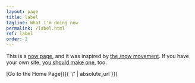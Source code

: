 ```yaml
---
layout: page
title: label
tagline: What I'm doing now
permalink: /label.html
ref: label
order: 2
---
```


This is a [now page](https://nownownow.com/about), and it was inspired by [the /now movement](https://sivers.org/nowff). If you have your own site, [you should make one](https://nownownow.com/about), too.

[Go to the Home Page]({{ '/' | absolute_url }})
